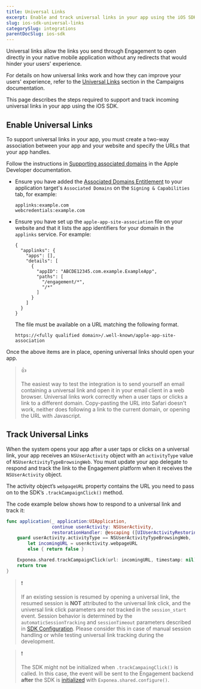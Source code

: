 ```yaml
---
title: Universal Links
excerpt: Enable and track universal links in your app using the iOS SDK
slug: ios-sdk-universal-links
categorySlug: integrations
parentDocSlug: ios-sdk
---
```


Universal links allow the links you send through Engagement to open directly in your native mobile application without any redirects that would hinder your users' experience.

For details on how universal links work and how they can improve your users' experience, refer to the [Universal Links](https://documentation.bloomreach.com/engagement/docs/universal-link) section in the Campaigns documentation.

This page describes the steps required to support and track incoming universal links in your app using the iOS SDK.

## Enable Universal Links

To support universal links in your app, you must create a two-way association between your app and your website and specify the URLs that your app handles.

Follow the instructions in [Supporting associated domains](https://developer.apple.com/documentation/xcode/supporting-associated-domains) in the Apple Developer documentation.

- Ensure you have added the [Associated Domains Entitlement](https://developer.apple.com/documentation/bundleresources/entitlements/com_apple_developer_associated-domains) to your application target's `Associated Domains` on the `Signing & Capabilities` tab, for example:
  ```
  applinks:example.com
  webcredentials:example.com
  ```
- Ensure you have set up the `apple-app-site-association` file on your website and that it lists the app identifiers for your domain in the `applinks` service. For example:
  ```
  {
    "applinks": {
      "apps": [],
      "details": [
        {
          "appID": "ABCDE12345.com.example.ExampleApp",
          "paths": [
            "/engagement/*",
            "/*"
          ]
        }
      ]
    }
  }
  ```
  The file must be available on a URL matching the following format.
  ```
  https://<fully qualified domain>/.well-known/apple-app-site-association
  ```

Once the above items are in place, opening universal links should open your app.

> 👍
>
> The easiest way to test the integration is to send yourself an email containing a universal link and open it in your email client in a web browser. Universal links work correctly when a user taps or clicks a link to a different domain. Copy-pasting the URL into Safari doesn't work, neither does following a link to the current domain, or opening the URL with Javascript.

## Track Universal Links

When the system opens your app after a user taps or clicks on a universal link, your app receives an `NSUserActivity` object with an `activityType` value of `NSUserActivityTypeBrowsingWeb`. You must update your app delegate to respond and track the link to the Engagement platform when it receives the `NSUserActivity` object.

The activity object’s `webpageURL` property contains the URL you need to pass on to the SDK’s `.trackCampaignClick()` method.

The code example below shows how to respond to a universal link and track it:

```swift
func application(_ application:UIApplication,
                 continue userActivity: NSUserActivity,
                 restorationHandler: @escaping ([UIUserActivityRestoring]?) -> Void) -> Bool {
    guard userActivity.activityType == NSUserActivityTypeBrowsingWeb,
        let incomingURL = userActivity.webpageURL
        else { return false }

    Exponea.shared.trackCampaignClick(url: incomingURL, timestamp: nil)
    return true
}
```

> ❗️
>
> If an existing session is resumed by opening a universal link, the resumed session is **NOT** attributed to the universal link click, and the universal link click parameters are not tracked in the `session_start` event. Session behavior is determined by the `automaticSessionTracking` and `sessionTimeout` parameters described in [SDK Configuration](https://documentation.bloomreach.com/engagement/docs/ios-sdk-configuration). Please consider this in case of manual session handling or while testing universal link tracking during the development.

> ❗️
>
> The SDK might not be initialized when `.trackCampaingClick()` is called. In this case, the event will be sent to the Engagement backend **after** the SDK is [initialized](https://documentation.bloomreach.com/engagement/docs/ios-sdk-setup#initialize-the-sdk) with `Exponea.shared.configure()`. 
